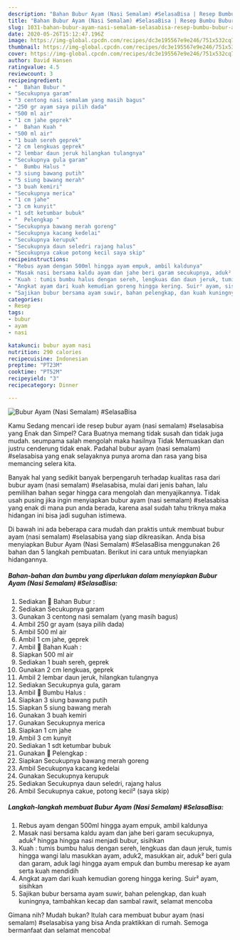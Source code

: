 ```yaml
---
description: "Bahan Bubur Ayam (Nasi Semalam) #SelasaBisa | Resep Bumbu Bubur Ayam (Nasi Semalam) #SelasaBisa Yang Bisa Manjain Lidah"
title: "Bahan Bubur Ayam (Nasi Semalam) #SelasaBisa | Resep Bumbu Bubur Ayam (Nasi Semalam) #SelasaBisa Yang Bisa Manjain Lidah"
slug: 1031-bahan-bubur-ayam-nasi-semalam-selasabisa-resep-bumbu-bubur-ayam-nasi-semalam-selasabisa-yang-bisa-manjain-lidah
date: 2020-05-26T15:12:47.196Z
image: https://img-global.cpcdn.com/recipes/dc3e195567e9e246/751x532cq70/bubur-ayam-nasi-semalam-selasabisa-foto-resep-utama.jpg
thumbnail: https://img-global.cpcdn.com/recipes/dc3e195567e9e246/751x532cq70/bubur-ayam-nasi-semalam-selasabisa-foto-resep-utama.jpg
cover: https://img-global.cpcdn.com/recipes/dc3e195567e9e246/751x532cq70/bubur-ayam-nasi-semalam-selasabisa-foto-resep-utama.jpg
author: David Hansen
ratingvalue: 4.5
reviewcount: 3
recipeingredient:
- "  Bahan Bubur "
- "Secukupnya garam"
- "3 centong nasi semalam yang masih bagus"
- "250 gr ayam saya pilih dada"
- "500 ml air"
- "1 cm jahe geprek"
- "  Bahan Kuah "
- "500 ml air"
- "1 buah sereh geprek"
- "2 cm lengkuas geprek"
- "2 lembar daun jeruk hilangkan tulangnya"
- "Secukupnya gula garam"
- "  Bumbu Halus "
- "3 siung bawang putih"
- "5 siung bawang merah"
- "3 buah kemiri"
- "Secukupnya merica"
- "1 cm jahe"
- "3 cm kunyit"
- "1 sdt ketumbar bubuk"
- "  Pelengkap "
- "Secukupnya bawang merah goreng"
- "Secukupnya kacang kedelai"
- "Secukupnya kerupuk"
- "Secukupnya daun seledri rajang halus"
- "Secukupnya cakue potong kecil saya skip"
recipeinstructions:
- "Rebus ayam dengan 500ml hingga ayam empuk, ambil kaldunya"
- "Masak nasi bersama kaldu ayam dan jahe beri garam secukupnya, aduk² hingga hingga nasi menjadi bubur, sisihkan"
- "Kuah : tumis bumbu halus dengan sereh, lengkuas dan daun jeruk, tumis hingga wangi lalu masukkan ayam, aduk2, masukkan air, aduk² beri gula dan garam, aduk lagi hingga ayam empuk dan bumbu meresap ke ayam serta kuah mendidih"
- "Angkat ayam dari kuah kemudian goreng hingga kering. Suir² ayam, sisihkan"
- "Sajikan bubur bersama ayam suwir, bahan pelengkap, dan kuah kuningnya, tambahkan kecap dan sambal rawit, selamat mencoba"
categories:
- Resep
tags:
- bubur
- ayam
- nasi

katakunci: bubur ayam nasi 
nutrition: 290 calories
recipecuisine: Indonesian
preptime: "PT23M"
cooktime: "PT52M"
recipeyield: "3"
recipecategory: Dinner

---
```



![Bubur Ayam (Nasi Semalam) #SelasaBisa](https://img-global.cpcdn.com/recipes/dc3e195567e9e246/751x532cq70/bubur-ayam-nasi-semalam-selasabisa-foto-resep-utama.jpg)

Kamu Sedang mencari ide resep bubur ayam (nasi semalam) #selasabisa yang Enak dan Simpel? Cara Buatnya memang tidak susah dan tidak juga mudah. seumpama salah mengolah maka hasilnya Tidak Memuaskan dan justru cenderung tidak enak. Padahal bubur ayam (nasi semalam) #selasabisa yang enak selayaknya punya aroma dan rasa yang bisa memancing selera kita.



Banyak hal yang sedikit banyak berpengaruh terhadap kualitas rasa dari bubur ayam (nasi semalam) #selasabisa, mulai dari jenis bahan, lalu pemilihan bahan segar hingga cara mengolah dan menyajikannya. Tidak usah pusing jika ingin menyiapkan bubur ayam (nasi semalam) #selasabisa yang enak di mana pun anda berada, karena asal sudah tahu triknya maka hidangan ini bisa jadi suguhan istimewa.


Di bawah ini ada beberapa cara mudah dan praktis untuk membuat bubur ayam (nasi semalam) #selasabisa yang siap dikreasikan. Anda bisa menyiapkan Bubur Ayam (Nasi Semalam) #SelasaBisa menggunakan 26 bahan dan 5 langkah pembuatan. Berikut ini cara untuk menyiapkan hidangannya.

<!--inarticleads1-->

##### Bahan-bahan dan bumbu yang diperlukan dalam menyiapkan Bubur Ayam (Nasi Semalam) #SelasaBisa:

1. Sediakan  🍲 Bahan Bubur :
1. Sediakan Secukupnya garam
1. Gunakan 3 centong nasi semalam (yang masih bagus)
1. Ambil 250 gr ayam (saya pilih dada)
1. Ambil 500 ml air
1. Ambil 1 cm jahe, geprek
1. Ambil  🍲 Bahan Kuah :
1. Siapkan 500 ml air
1. Sediakan 1 buah sereh, geprek
1. Gunakan 2 cm lengkuas, geprek
1. Ambil 2 lembar daun jeruk, hilangkan tulangnya
1. Sediakan Secukupnya gula, garam
1. Ambil  🍲 Bumbu Halus :
1. Siapkan 3 siung bawang putih
1. Siapkan 5 siung bawang merah
1. Gunakan 3 buah kemiri
1. Gunakan Secukupnya merica
1. Siapkan 1 cm jahe
1. Ambil 3 cm kunyit
1. Sediakan 1 sdt ketumbar bubuk
1. Gunakan  🍲 Pelengkap :
1. Siapkan Secukupnya bawang merah goreng
1. Ambil Secukupnya kacang kedelai
1. Gunakan Secukupnya kerupuk
1. Sediakan Secukupnya daun seledri, rajang halus
1. Ambil Secukupnya cakue, potong kecil² (saya skip)




<!--inarticleads2-->

##### Langkah-langkah membuat Bubur Ayam (Nasi Semalam) #SelasaBisa:

1. Rebus ayam dengan 500ml hingga ayam empuk, ambil kaldunya
1. Masak nasi bersama kaldu ayam dan jahe beri garam secukupnya, aduk² hingga hingga nasi menjadi bubur, sisihkan
1. Kuah : tumis bumbu halus dengan sereh, lengkuas dan daun jeruk, tumis hingga wangi lalu masukkan ayam, aduk2, masukkan air, aduk² beri gula dan garam, aduk lagi hingga ayam empuk dan bumbu meresap ke ayam serta kuah mendidih
1. Angkat ayam dari kuah kemudian goreng hingga kering. Suir² ayam, sisihkan
1. Sajikan bubur bersama ayam suwir, bahan pelengkap, dan kuah kuningnya, tambahkan kecap dan sambal rawit, selamat mencoba




Gimana nih? Mudah bukan? Itulah cara membuat bubur ayam (nasi semalam) #selasabisa yang bisa Anda praktikkan di rumah. Semoga bermanfaat dan selamat mencoba!
